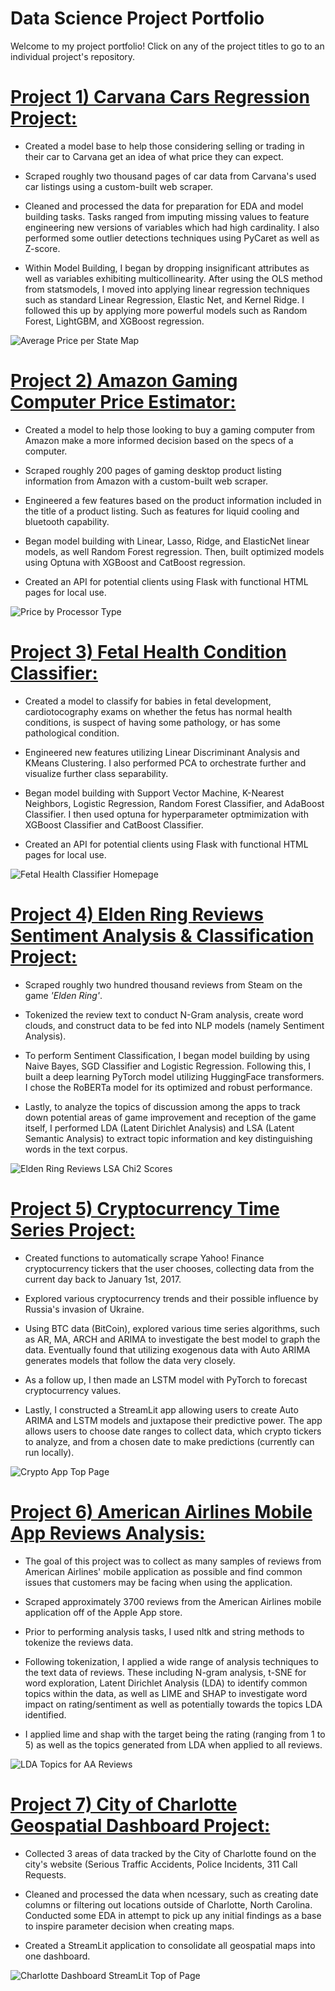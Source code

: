 # Data Science Project Portfolio
Welcome to my project portfolio! Click on any of the project titles to go to an individual project's repository.

# [Project 1) Carvana Cars Regression Project:](https://github.com/elayer/CarvanaCarsProject)
* Created a model base to help those considering selling or trading in their car to Carvana get an idea of what price they can expect.

* Scraped roughly two thousand pages of car data from Carvana's used car listings using a custom-built web scraper. 

* Cleaned and processed the data for preparation for EDA and model building tasks. Tasks ranged from imputing missing values to feature engineering new versions of variables which had high cardinality. I also performed some outlier detections techniques using PyCaret as well as Z-score.

* Within Model Building, I began by dropping insignificant attributes as well as variables exhibiting multicollinearity. After using the OLS method from statsmodels, I moved into applying linear regression techniques such as standard Linear Regression, Elastic Net, and Kernel Ridge. I followed this up by applying more powerful models such as Random Forest, LightGBM, and XGBoost regression.

![](https://github.com/elayer/elayer.github.io/blob/main/images/geomap_prices.png "Average Price per State Map")

# [Project 2) Amazon Gaming Computer Price Estimator:](https://github.com/elayer/Amazon-Computer-Project)

* Created a model to help those looking to buy a gaming computer from Amazon make a more informed decision based on the specs of a computer.

* Scraped roughly 200 pages of gaming desktop product listing information from Amazon with a custom-built web scraper. 

* Engineered a few features based on the product information included in the title of a product listing. Such as features for liquid cooling and bluetooth capability.

* Began model building with Linear, Lasso, Ridge, and ElasticNet linear models, as well Random Forest regression. Then, built optimized models using Optuna with XGBoost and CatBoost regression.

* Created an API for potential clients using Flask with functional HTML pages for local use. 

![](https://github.com/elayer/elayer.github.io/blob/main/images/price-by-processor-type.png "Price by Processor Type")

# [Project 3) Fetal Health Condition Classifier:](https://github.com/elayer/Fetal-Health-Classifier-Project)

* Created a model to classify for babies in fetal development, cardiotocography exams on whether the fetus has normal health conditions, is suspect of having some pathology, or has some pathological condition.  

* Engineered new features utilizing Linear Discriminant Analysis and KMeans Clustering. I also performed PCA to orchestrate further and visualize further class separability.

* Began model building with Support Vector Machine, K-Nearest Neighbors, Logistic Regression, Random Forest Classifier, and AdaBoost Classifier. I then used optuna for hyperparameter optmimization with XGBoost Classifier and CatBoost Classifier.

* Created an API for potential clients using Flask with functional HTML pages for local use.

![](https://github.com/elayer/elayer.github.io/blob/main/images/fetal_homepage.png "Fetal Health Classifier Homepage")

# [Project 4) Elden Ring Reviews Sentiment Analysis & Classification Project:](https://github.com/elayer/Steam-Elden-Ring-Reviews-Project)

* Scraped roughly two hundred thousand reviews from Steam on the game <i>'Elden Ring'</i>. 

* Tokenized the review text to conduct N-Gram analysis, create word clouds, and construct data to be fed into NLP models (namely Sentiment Analysis).

* To perform Sentiment Classification, I began model building by using Naive Bayes, SGD Classifier and Logistic Regression. Following this, I built a deep learning PyTorch model utilizing HuggingFace transformers. I chose the RoBERTa model for its optimized and robust performance.

* Lastly, to analyze the topics of discussion among the apps to track down potential areas of game improvement and reception of the game itself, I performed 
LDA (Latent Dirichlet Analysis) and LSA (Latent Semantic Analysis) to extract topic information and key distinguishing words in the text corpus.

![](https://github.com/elayer/elayer.github.io/blob/main/images/chi2_picture.png "Elden Ring Reviews LSA Chi2 Scores")

# [Project 5) Cryptocurrency Time Series Project:](https://github.com/elayer/CryptoTimeSeriesProject)

* Created functions to automatically scrape Yahoo! Finance cryptocurrency tickers that the user chooses, collecting data from the current day back to 
January 1st, 2017. 

* Explored various cryptocurrency trends and their possible influence by Russia's invasion of Ukraine.

* Using BTC data (BitCoin), explored various time series algorithms, such as AR, MA, ARCH and ARIMA to investigate the best model to graph the data. Eventually found that utilizing exogenous data with Auto ARIMA generates models that follow the data very closely.

* As a follow up, I then made an LSTM model with PyTorch to forecast cryptocurrency values.

* Lastly, I constructed a StreamLit app allowing users to create Auto ARIMA and LSTM models and juxtapose their predictive power. The app allows users to choose date ranges to collect data, which crypto tickers to analyze, and from a chosen date to make predictions (currently can run locally).

![](https://github.com/elayer/elayer.github.io/blob/main/images/CryptoAppTopPage.png "Crypto App Top Page")

# [Project 6) American Airlines Mobile App Reviews Analysis:](https://github.com/elayer/American-Airlines-Mobile-App-Reviews-Analysis)
* The goal of this project was to collect as many samples of reviews from American Airlines' mobile application as possible and find common issues that customers may be facing when using the application.

* Scraped approximately 3700 reviews from the American Airlines mobile application off of the Apple App store. 

* Prior to performing analysis tasks, I used nltk and string methods to tokenize the reviews data.

* Following tokenization, I applied a wide range of analysis techniques to the text data of reviews. These including N-gram analysis, t-SNE for word exploration, Latent Dirichlet Analysis (LDA) to identify common topics within the data, as well as LIME and SHAP to investigate word impact on rating/sentiment as well as potentially towards the topics LDA identified.

* I applied lime and shap with the target being the rating (ranging from 1 to 5) as well as the topics generated from LDA when applied to all reviews.

![](https://github.com/elayer/elayer.github.io/blob/main/images/aareviews_topics.png "LDA Topics for AA Reviews")

# [Project 7) City of Charlotte Geospatial Dashboard Project:](https://github.com/elayer/CharlotteGeospatialDashboard)

* Collected 3 areas of data tracked by the City of Charlotte found on the city's website (Serious Traffic Accidents, Police Incidents, 311 Call Requests.

* Cleaned and processed the data when ncessary, such as creating date columns or filtering out locations outside of Charlotte, North Carolina. Conducted some EDA in attempt to pick up any initial findings as a base to inspire parameter decision when creating maps.

* Created a StreamLit application to consolidate all geospatial maps into one dashboard.

![](https://github.com/elayer/elayer.github.io/blob/main/images/st_top.png "Charlotte Dashboard StreamLit Top of Page")
